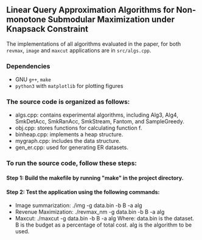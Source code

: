 ## Linear Query Approximation Algorithms for Non-monotone Submodular Maximization under Knapsack Constraint

The implementations of all algorithms evaluated in the paper,
for both `revmax`, `image` and `maxcut` applications are in `src/algs.cpp`.

### Dependencies
- GNU `g++`, `make`
- `python3` with `matplotlib` for plotting figures

### The source code is organized as follows:

- algs.cpp: contains experimental algorithms, including Alg3, Alg4, SmkDetAcc, SmkRanAcc, SmkStream, Fantom, and SampleGreedy.
- obj.cpp: stores functions for calculating function f.
- binheap.cpp: implements a heap structure.
- mygraph.cpp: includes the data structure.
- gen_er.cpp: used for generating ER datasets.

### To run the source code, follow these steps:
#### Step 1: Build the makefile by running "make" in the project directory.
#### Step 2: Test the application using the following commands:

- Image summarization:
./img -g data.bin -b B -a alg
- Revenue Maximization:
./revmax_nm -g data.bin -b B -a alg
- Maxcut:
./maxcut -g data.bin -b B -a alg
Where:
data.bin is the dataset.
B is the budget as a percentage of total cost.
alg is the algorithm to be used.

